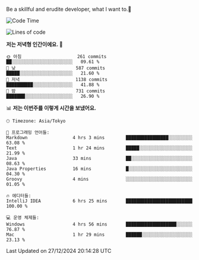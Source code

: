Be a skillful and erudite developer, what I want to.👶

<!--START_SECTION:waka-->
![Code Time](http://img.shields.io/badge/Code%20Time-1%2C484%20hrs%2029%20mins-blue)

![Lines of code](https://img.shields.io/badge/%EC%A0%80%EB%8A%94%20%EC%97%AC%ED%83%9C%EA%B9%8C%EC%A7%80%20-918.3%20thousand%20%EC%A4%84%EC%9D%98%20%EC%BD%94%EB%93%9C%EB%A5%BC%20%EC%9E%91%EC%84%B1%ED%96%88%EC%96%B4%EC%9A%94.-blue)

**저는 저녁형 인간이에요. 🦉** 

```text
🌞 아침                     261 commits         ██░░░░░░░░░░░░░░░░░░░░░░░   09.61 % 
🌆 낮　                     587 commits         █████░░░░░░░░░░░░░░░░░░░░   21.60 % 
🌃 저녁                     1138 commits        ██████████░░░░░░░░░░░░░░░   41.88 % 
🌙 밤　                     731 commits         ███████░░░░░░░░░░░░░░░░░░   26.90 % 
```


📊 **저는 이번주를 이렇게 시간을 보냈어요.** 

```text
🕑︎ Timezone: Asia/Tokyo

💬 프로그래밍 언어들: 
Markdown                 4 hrs 3 mins        ████████████████░░░░░░░░░   63.08 % 
Text                     1 hr 24 mins        █████░░░░░░░░░░░░░░░░░░░░   21.99 % 
Java                     33 mins             ██░░░░░░░░░░░░░░░░░░░░░░░   08.63 % 
Java Properties          16 mins             █░░░░░░░░░░░░░░░░░░░░░░░░   04.30 % 
Groovy                   4 mins              ░░░░░░░░░░░░░░░░░░░░░░░░░   01.05 % 

🔥 에디터들: 
IntelliJ IDEA            6 hrs 25 mins       █████████████████████████   100.00 % 

💻 운영 체제들: 
Windows                  4 hrs 56 mins       ███████████████████░░░░░░   76.87 % 
Mac                      1 hr 29 mins        ██████░░░░░░░░░░░░░░░░░░░   23.13 % 
```


 Last Updated on 27/12/2024 20:14:28 UTC
<!--END_SECTION:waka-->
